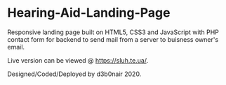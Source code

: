 # Hearing-Aid-Landing-Page
 
 Responsive landing page built on HTML5, CSS3 and JavaScript with PHP contact form for backend to send mail from a server to buisness owner's email.
 
 Live version can be viewed @ https://sluh.te.ua/.
 
 Designed/Coded/Deployed by d3b0nair 2020.
